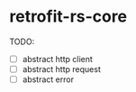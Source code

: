 # retrofit-rs-core

TODO:
- [ ] abstract http client
- [ ] abstract http request
- [ ] abstract error